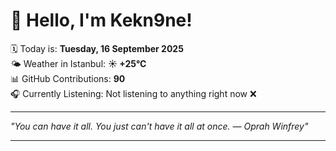 # 👋 Hello, I'm Kekn9ne!

🗓️ Today is: **Tuesday, 16 September 2025**  
🌤️ Weather in Istanbul: **☀️   +25°C**  
📊 GitHub Contributions: **90**  
🎧 Currently Listening: Not listening to anything right now ❌

---

_"You can have it all. You just can't have it all at once.  — *Oprah Winfrey*"_

---
